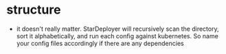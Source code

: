 # structure

* it doesn't really matter. StarDeployer will recursively scan the directory, sort it alphabetically, and run each config against kubernetes. So name your config files accordingly if there are any dependencies

